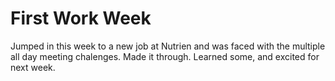 # First Work Week 

Jumped in this week to a new job at Nutrien and was faced with the multiple all day meeting chalenges. 
Made it through. Learned some, and excited for next week. 
